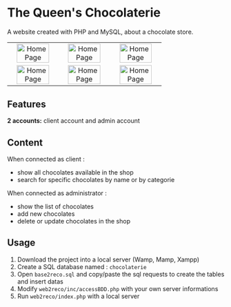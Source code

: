 # The Queen's Chocolaterie
A website created with PHP and MySQL, about a chocolate store.

<table>
  <tr>
    <td align="center">
      <img alt="HomePage" src="https://user-images.githubusercontent.com/70654891/108834136-13c01400-75ce-11eb-96f3-732277abf522.jpg" width="85%">
    </td>
    <td align="center">
      <img alt="HomePage" src="https://user-images.githubusercontent.com/70654891/108834667-bbd5dd00-75ce-11eb-8372-d07db9226684.jpg" width="85%">
    </td>
    <td align="center">
      <img alt="HomePage" src="https://user-images.githubusercontent.com/70654891/108835542-ea07ec80-75cf-11eb-9e09-e9ad232a4ef7.jpg" width="85%">
    </td>
  <tr>
  
  <tr>
    <td align="center">
      <img alt="HomePage" src="https://user-images.githubusercontent.com/70654891/108835618-060b8e00-75d0-11eb-9bb8-dddc69aa6dfd.jpg" width="85%">
    </td>
    <td align="center">
      <img alt="HomePage" src="https://user-images.githubusercontent.com/70654891/108835646-10c62300-75d0-11eb-8d13-318d12f0c7da.jpg" width="85%">
    </td>
    <td align="center">
      <img alt="HomePage" src="https://user-images.githubusercontent.com/70654891/108835674-1c194e80-75d0-11eb-8bd5-7e64d2a14bd1.jpg" width="85%">
    </td>
  <tr>
</table>

## Features
__2 accounts:__ client account and admin account

## Content
When connected as client :

- show all chocolates available in the shop
- search for specific chocolates by name or by categorie

When connected as administrator :

- show the list of chocolates
- add new chocolates
- delete or update chocolates in the shop

## Usage

1. Download the project into a local server (Wamp, Mamp, Xampp)
2. Create a SQL database named : ``chocolaterie``
3. Open ``base2reco.sql`` and copy/paste the sql requests to create the tables and insert datas
4. Modify ``web2reco/inc/accessBDD.php`` with your own server informations
5. Run ``web2reco/index.php`` with a local server




